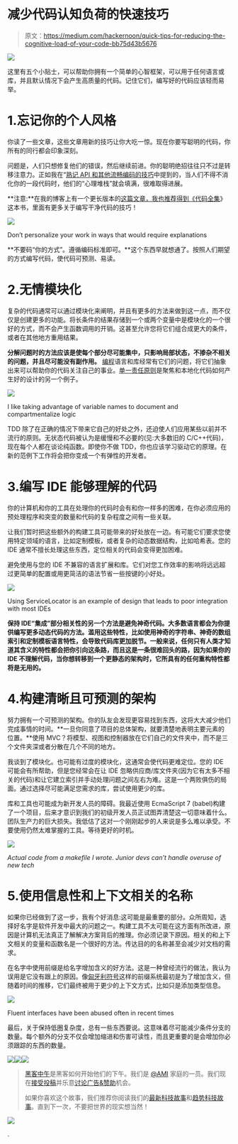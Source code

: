 # 减少代码认知负荷的快速技巧

> 原文：<https://medium.com/hackernoon/quick-tips-for-reducing-the-cognitive-load-of-your-code-bb75d43b5676>

![](img/9c3e07a249e51c599c5e25d34c2301d1.png)

这里有五个小贴士，可以帮助你拥有一个简单的心智框架，可以用于任何语言或库，并且默认情况下会产生高质量的代码。记住它们，编写好的代码应该轻而易举。

# 1.忘记你的个人风格

你读了一些文章，这些文章用新的技巧让你大吃一惊。现在你要写聪明的代码，你所有的同行都会印象深刻。

问题是，人们只想修复他们的错误，然后继续前进。你的聪明绝招往往只不过是转移注意力。正如我在“[熟记 API 和其他流畅编码的技巧](https://chrismm.com/blog/memorizing-apis-and-other-tips-for-coding-fluently/)中提到的，当人们不得不消化你的一段代码时，他们的“心理堆栈”就会填满，很难取得进展。

**注意:**在我的博客上有一个更长版本的[这篇文章，我也推荐得到《代码全集](https://chrismm.com/blog/writing-good-code-reduce-the-cognitive-load/)》这本书，里面有更多关于编写干净代码的技巧！

![](img/9386ff9a9c6969b7ad759004e01516de.png)

Don’t personalize your work in ways that would require explanations

**不要码“你的方式”。遵循编码标准即可。**这个东西早就想通了。按照人们期望的方式编写代码，使代码可预测、易读。

# 2.无情模块化

复杂的代码通常可以通过模块化来阐明，并且有更多的方法来做到这一点，而不仅仅是创建更多的功能。将长条件的结果存储到一个或两个变量中是模块化的一个很好的方式，而不会产生函数调用的开销。这甚至允许您将它们组合成更大的条件，或者在其他地方重用结果。

**分解问题时的方法应该是使每个部分尽可能集中，只影响局部状态，不掺杂不相关的问题，并且尽可能没有副作用。** [编程](https://hackernoon.com/tagged/programming)语言和库经常有它们的问题，将它们抽象出来可以帮助你的代码关注自己的事业。[单一责任原则](http://code.tutsplus.com/tutorials/solid-part-1-the-single-responsibility-principle--net-36074)是聚焦和本地化代码如何产生好的设计的另一个例子。

![](img/f3542b033ab32021f31e40298073fc5d.png)

I like taking advantage of variable names to document and compartmentalize logic

TDD 除了在正确的情况下带来它自己的好处之外，还迫使人们应用某些以前并不流行的原则。无状态代码被认为是缓慢和不必要的(见:大多数旧的 C/C++代码)，现在每个人都在谈论纯函数。即使你不做 TDD，你也应该学习驱动它的原理。在新的范例下工作将会把你变成一个有弹性的开发者。

# 3.编写 IDE 能够理解的代码

你的计算机和你的工具在处理你的代码时会有和你一样多的困难，在你必须应用的预处理程序和突变的数量和代码的复杂程度之间有一些关联。

让我们暂时把这些额外的构建工具可能带来的好处放在一边。有可能它们要求您使用特定领域的语言，比如定制模板，或者复杂的动态数据结构，比如哈希表。您的 IDE 通常不擅长处理这些东西，定位相关的代码会变得更加困难。

避免使用与您的 IDE 不兼容的语言扩展和库。它们对您工作效率的影响将远远超过更简单的配置或用更简洁的语法节省一些按键的小好处。

![](img/b4629bb28f248076efd318c3aa3d11cc.png)

Using ServiceLocator is an example of design that leads to poor integration with most IDEs

**保持 IDE“集成”部分相关性的另一个方法是避免神奇代码。大多数语言都会为你提供编写更多动态代码的方法。滥用这些特性，比如使用神奇的字符串、神奇的数组索引和定制模板语言特性，会导致代码库更加脱节。一般来说，任何只有人类才知道其含义的特性都会把你引向这条路，而且这是一条很难回头的路，因为如果你的 IDE 不理解代码，当你想转移到一个更静态的架构时，它所具有的任何重构特性都将是无用的。**

# 4.构建清晰且可预测的架构

努力拥有一个可预测的架构。你的队友会发现更容易找到东西，这将大大减少他们完成事情的时间。**一旦你同意了项目的总体架构，就要清楚地表明主要元素的位置。**使用 MVC？将模型、视图和控制器放在它们自己的文件夹中，而不是三个文件夹深或者分散在几个不同的地方。

我谈到了模块化。也可能有过度的模块化，这通常会使代码更难定位。您的 IDE 可能会有所帮助，但是您经常会在让 IDE 忽略供应商/库文件夹(因为它有太多不相关的代码)和让它建立索引并手动处理问题之间左右为难。这是一个两败俱伤的局面。通过选择尽可能满足您需求的库，尝试使用更少的库。

库和工具也可能成为新开发人员的障碍。我最近使用 EcmaScript 7 (babel)构建了一个项目，后来才意识到我们的初级开发人员正试图弄清楚这一切意味着什么。团队生产力的巨大损失。我低估了这对一个刚刚起步的人来说是多么难以承受。不要使用仍然太难掌握的工具。等待更好的时机。

![](img/3d638bf1c397216a2e6f774d0ea3ce9b.png)

*Actual code from a makefile I wrote. Junior devs can’t handle overuse of new tech*

# 5.使用信息性和上下文相关的名称

如果你已经做到了这一步，我有个好消息:这可能是最重要的部分。众所周知，选择好名字是软件开发中最大的问题之一。构建工具不太可能在这方面有所改进，原因是计算机无法真正了解解决方案背后的推理。你必须记录下原因。相关的和上下文相关的变量和函数名是一个很好的方法。传达目的的名称甚至会减少对文档的需求。

在名字中使用前缀是给名字增加含义的好方法。这是一种曾经流行的做法，我认为误用是它没有跟上的原因。像[匈牙利符号](http://www.joelonsoftware.com/articles/Wrong.html)这样的前缀系统最初是为了增加含义，但随着时间的推移，它们最终被用于更少的上下文方式，比如只是添加类型信息。

![](img/bd50bb52c968c6c19192df31a849c09d.png)

Fluent interfaces have been abused often in recent times

最后，关于保持低圈复杂度，总有一些东西要说。这意味着尽可能减少条件分支的数量。每个额外的分支不仅会增加缩进和伤害可读性，而且更重要的是会增加你必须跟踪的东西的数量。

[![](img/50ef4044ecd4e250b5d50f368b775d38.png)](http://bit.ly/HackernoonFB)[![](img/979d9a46439d5aebbdcdca574e21dc81.png)](https://goo.gl/k7XYbx)[![](img/2930ba6bd2c12218fdbbf7e02c8746ff.png)](https://goo.gl/4ofytp)

> [黑客中午](http://bit.ly/Hackernoon)是黑客如何开始他们的下午。我们是 [@AMI](http://bit.ly/atAMIatAMI) 家庭的一员。我们现在[接受投稿](http://bit.ly/hackernoonsubmission)并乐意[讨论广告&赞助](mailto:partners@amipublications.com)机会。
> 
> 如果你喜欢这个故事，我们推荐你阅读我们的[最新科技故事](http://bit.ly/hackernoonlatestt)和[趋势科技故事](https://hackernoon.com/trending)。直到下一次，不要把世界的现实想当然！

![](img/be0ca55ba73a573dce11effb2ee80d56.png)

.